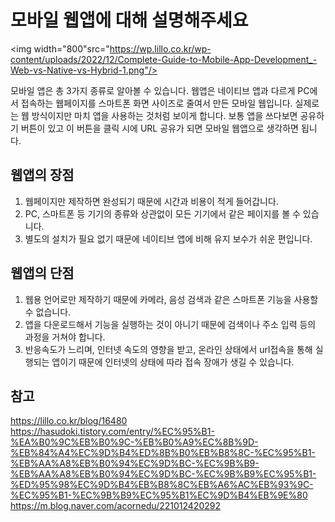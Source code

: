 # 모바일 웹앱에 대해 설명해주세요

<img width="800"src="https://wp.lillo.co.kr/wp-content/uploads/2022/12/Complete-Guide-to-Mobile-App-Development_-Web-vs-Native-vs-Hybrid-1.png"/> <br/>

모바일 앱은 총 3가지 종류로 알아볼 수 있습니다.
웹앱은 네이티브 앱과 다르게 PC에서 접속하는 웹페이지를 스마트폰 화면 사이즈로 줄여서 만든 모바일 웹입니다.
실제로는 웹 방식이지만 마치 앱을 사용하는 것처럼 보이게 합니다.
보통 앱을 쓰다보면 공유하기 버튼이 있고 이 버튼을 클릭 시에 URL 공유가 되면 모바일 웹앱으로 생각하면 됩니다.

## 웹앱의 장점

1. 웹페이지만 제작하면 완성되기 때문에 시간과 비용이 적게 들어갑니다.
2. PC, 스마트폰 등 기기의 종류와 상관없이 모든 기기에서 같은 페이지를 볼 수 있습니다.
3. 별도의 설치가 필요 없기 때문에 네이티브 앱에 비해 유지 보수가 쉬운 편입니다.

## 웹앱의 단점

1. 웹용 언어로만 제작하기 때문에 카메라, 음성 검색과 같은 스마트폰 기능을 사용할 수 없습니다.
2. 앱을 다운로드해서 기능을 실행하는 것이 아니기 때문에 검색이나 주소 입력 등의 과정을 거쳐야 합니다.
3. 반응속도가 느리며, 인터넷 속도의 영향을 받고, 온라인 상태에서 url접속을 통해 실행되는 앱이기 때문에 인터넷의 상태에 따라 접속 장애가 생길 수 있습니다.

## 참고

https://lillo.co.kr/blog/16480 <br/>
https://hasudoki.tistory.com/entry/%EC%95%B1-%EA%B0%9C%EB%B0%9C-%EB%B0%A9%EC%8B%9D-%EB%84%A4%EC%9D%B4%ED%8B%B0%EB%B8%8C-%EC%95%B1-%EB%AA%A8%EB%B0%94%EC%9D%BC-%EC%9B%B9-%EB%AA%A8%EB%B0%94%EC%9D%BC-%EC%9B%B9%EC%95%B1-%ED%95%98%EC%9D%B4%EB%B8%8C%EB%A6%AC%EB%93%9C-%EC%95%B1-%EC%9B%B9%EC%95%B1%EC%9D%B4%EB%9E%80 <br/>
https://m.blog.naver.com/acornedu/221012420292
